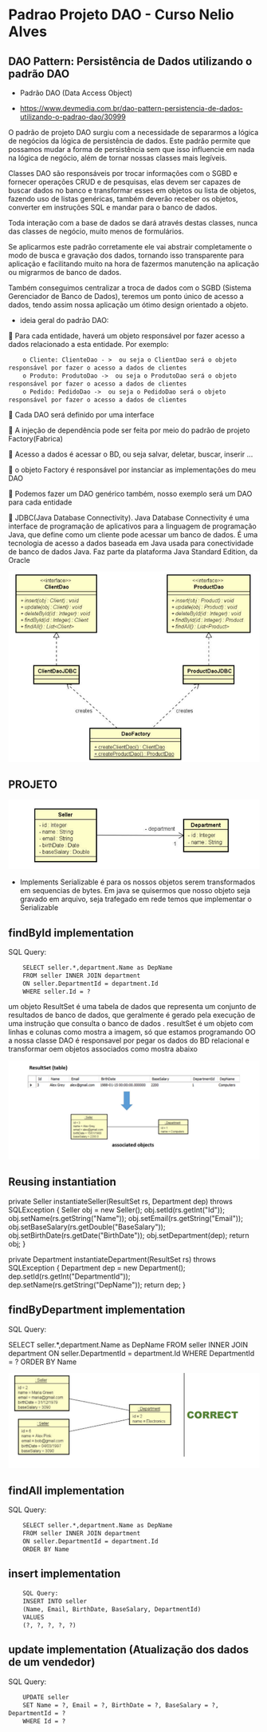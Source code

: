 # Padrao Projeto DAO - Curso Nelio Alves

## DAO Pattern: Persistência de Dados utilizando o padrão DAO

- Padrão DAO (Data Access Object)

- https://www.devmedia.com.br/dao-pattern-persistencia-de-dados-utilizando-o-padrao-dao/30999

O padrão de projeto DAO surgiu com a necessidade de separarmos a lógica de negócios da lógica de persistência de dados.
Este padrão permite que possamos mudar a forma de persistência sem que isso influencie em nada na lógica de negócio, 
além de tornar nossas classes mais legíveis.

Classes DAO são responsáveis por trocar informações com o SGBD e fornecer operações CRUD e de pesquisas, elas devem ser 
capazes de buscar dados no banco e transformar esses em objetos ou lista de objetos, fazendo uso de listas genéricas, 
também deverão receber os objetos, converter em instruções SQL e mandar para o banco de dados.

Toda interação com a base de dados se dará através destas classes, nunca das classes de negócio, muito menos de formulários.

Se aplicarmos este padrão corretamente ele vai abstrair completamente o modo de busca e gravação dos dados, tornando 
isso transparente para aplicação e facilitando muito na hora de fazermos manutenção na aplicação ou migrarmos de banco de dados.

Também conseguimos centralizar a troca de dados com o SGBD (Sistema Gerenciador de Banco de Dados), teremos um ponto 
único de acesso a dados, tendo assim nossa aplicação um ótimo design orientado a objeto.

- ideia geral do padrão DAO:

 Para cada entidade, haverá um objeto responsável por fazer acesso a dados relacionado a esta entidade. 
Por exemplo:

        o Cliente: ClienteDao - >  ou seja o ClientDao será o objeto responsável por fazer o acesso a dados de clientes 
        o Produto: ProdutoDao ->  ou seja o ProdutoDao será o objeto responsável por fazer o acesso a dados de clientes 
        o Pedido: PedidoDao ->  ou seja o PedidoDao será o objeto responsável por fazer o acesso a dados de clientes 

 Cada DAO será definido por uma interface

 A injeção de dependência pode ser feita por meio do padrão de projeto Factory(Fabrica)

 Acesso a dados é acessar o BD, ou seja salvar, deletar, buscar, inserir ...

 o objeto Factory é responsável por instanciar as implementações do meu DAO

 Podemos fazer um DAO genérico também, nosso exemplo será um DAO para cada entidade

 JDBC(Java Database Connectivity). Java Database Connectivity é uma interface de programação de aplicativos para a 
linguagem de programação Java, que define como um cliente pode acessar um banco de dados. É uma tecnologia de acesso a 
dados baseada em Java usada para conectividade de banco de dados Java. Faz parte da plataforma Java Standard Edition, 
da Oracle

![](.README_images/2e9c1ee9.png)


## PROJETO

![](.README_images/11276d95.png)

- Implements Serializable é para os nossos objetos serem transformados em sequencias de bytes. Em java se quisermos que nosso
objeto seja gravado em arquivo, seja trafegado em rede temos que implementar o Serializable


## findById implementation

SQL Query:

        SELECT seller.*,department.Name as DepName
        FROM seller INNER JOIN department
        ON seller.DepartmentId = department.Id
        WHERE seller.Id = ?

um objeto ResultSet é uma tabela de dados que representa um conjunto de resultados de banco de dados, que
geralmente é gerado pela execução de uma instrução que consulta o banco de dados .
resultSet é um objeto com linhas e colunas como mostra a imagem, só que estamos programando OO
a nossa classe DAO é responsavel por pegar os dados do BD relacional e transformar oem objetos associados
como mostra abaixo

![](.README_images/a1431300.png)


## Reusing instantiation

private Seller instantiateSeller(ResultSet rs, Department dep) throws SQLException {
        Seller obj = new Seller();
        obj.setId(rs.getInt("Id"));
        obj.setName(rs.getString("Name"));
        obj.setEmail(rs.getString("Email"));
        obj.setBaseSalary(rs.getDouble("BaseSalary"));
        obj.setBirthDate(rs.getDate("BirthDate"));
        obj.setDepartment(dep);
        return obj;
}

private Department instantiateDepartment(ResultSet rs) throws SQLException {
        Department dep = new Department();
        dep.setId(rs.getInt("DepartmentId"));
        dep.setName(rs.getString("DepName"));
        return dep;
}

## findByDepartment implementation

SQL Query:

SELECT seller.*,department.Name as DepName
FROM seller INNER JOIN department
ON seller.DepartmentId = department.Id
WHERE DepartmentId = ?
ORDER BY Name

![](.README_images/d720c039.png)


## findAll implementation

SQL Query:

        SELECT seller.*,department.Name as DepName
        FROM seller INNER JOIN department
        ON seller.DepartmentId = department.Id
        ORDER BY Name


## insert implementation


        SQL Query:
        INSERT INTO seller
        (Name, Email, BirthDate, BaseSalary, DepartmentId)
        VALUES
        (?, ?, ?, ?, ?)


## update implementation (Atualização dos dados de um vendedor)

SQL Query:

        UPDATE seller
        SET Name = ?, Email = ?, BirthDate = ?, BaseSalary = ?, DepartmentId = ?
        WHERE Id = ?